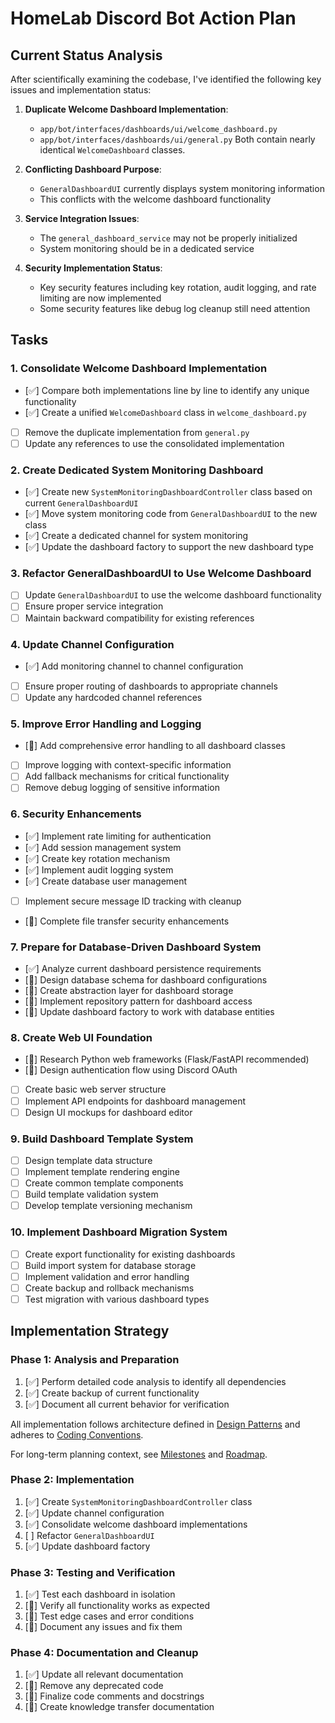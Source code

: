 # HomeLab Discord Bot Action Plan

## Current Status Analysis

After scientifically examining the codebase, I've identified the following key issues and implementation status:

1. **Duplicate Welcome Dashboard Implementation**: 
   - `app/bot/interfaces/dashboards/ui/welcome_dashboard.py`
   - `app/bot/interfaces/dashboards/ui/general.py`
   Both contain nearly identical `WelcomeDashboard` classes.

2. **Conflicting Dashboard Purpose**:
   - `GeneralDashboardUI` currently displays system monitoring information
   - This conflicts with the welcome dashboard functionality

3. **Service Integration Issues**:
   - The `general_dashboard_service` may not be properly initialized
   - System monitoring should be in a dedicated service

4. **Security Implementation Status**:
   - Key security features including key rotation, audit logging, and rate limiting are now implemented
   - Some security features like debug log cleanup still need attention

## Tasks

### 1. Consolidate Welcome Dashboard Implementation
- [✅] Compare both implementations line by line to identify any unique functionality
- [✅] Create a unified `WelcomeDashboard` class in `welcome_dashboard.py`
- [ ] Remove the duplicate implementation from `general.py`
- [ ] Update any references to use the consolidated implementation

### 2. Create Dedicated System Monitoring Dashboard
- [✅] Create new `SystemMonitoringDashboardController` class based on current `GeneralDashboardUI`
- [✅] Move system monitoring code from `GeneralDashboardUI` to the new class
- [✅] Create a dedicated channel for system monitoring
- [✅] Update the dashboard factory to support the new dashboard type

### 3. Refactor GeneralDashboardUI to Use Welcome Dashboard
- [ ] Update `GeneralDashboardUI` to use the welcome dashboard functionality
- [ ] Ensure proper service integration
- [ ] Maintain backward compatibility for existing references

### 4. Update Channel Configuration
- [✅] Add monitoring channel to channel configuration
- [ ] Ensure proper routing of dashboards to appropriate channels
- [ ] Update any hardcoded channel references

### 5. Improve Error Handling and Logging
- [🔄] Add comprehensive error handling to all dashboard classes
- [ ] Improve logging with context-specific information
- [ ] Add fallback mechanisms for critical functionality
- [ ] Remove debug logging of sensitive information

### 6. Security Enhancements
- [✅] Implement rate limiting for authentication
- [✅] Add session management system
- [✅] Create key rotation mechanism
- [✅] Implement audit logging system
- [✅] Create database user management
- [ ] Implement secure message ID tracking with cleanup
- [🔄] Complete file transfer security enhancements

### 7. Prepare for Database-Driven Dashboard System
- [✅] Analyze current dashboard persistence requirements
- [🔄] Design database schema for dashboard configurations
- [🔄] Create abstraction layer for dashboard storage
- [🔄] Implement repository pattern for dashboard access
- [🔄] Update dashboard factory to work with database entities

### 8. Create Web UI Foundation
- [🔄] Research Python web frameworks (Flask/FastAPI recommended)
- [🔄] Design authentication flow using Discord OAuth
- [ ] Create basic web server structure
- [ ] Implement API endpoints for dashboard management
- [ ] Design UI mockups for dashboard editor

### 9. Build Dashboard Template System
- [ ] Design template data structure
- [ ] Implement template rendering engine
- [ ] Create common template components
- [ ] Build template validation system
- [ ] Develop template versioning mechanism

### 10. Implement Dashboard Migration System
- [ ] Create export functionality for existing dashboards
- [ ] Build import system for database storage
- [ ] Implement validation and error handling
- [ ] Create backup and rollback mechanisms
- [ ] Test migration with various dashboard types

## Implementation Strategy

### Phase 1: Analysis and Preparation
1. [✅] Perform detailed code analysis to identify all dependencies
2. [✅] Create backup of current functionality
3. [✅] Document all current behavior for verification

All implementation follows architecture defined in [Design Patterns](../development/patterns/DESIGN_PATTERN.md) and adheres to [Coding Conventions](../development/guidelines/CONVENTIONS.md).

For long-term planning context, see [Milestones](./MILESTONES.md) and [Roadmap](./ROADMAP.md).

### Phase 2: Implementation
1. [✅] Create `SystemMonitoringDashboardController` class
2. [✅] Update channel configuration
3. [✅] Consolidate welcome dashboard implementations
4. [ ] Refactor `GeneralDashboardUI`
5. [✅] Update dashboard factory

### Phase 3: Testing and Verification
1. [✅] Test each dashboard in isolation
2. [🔄] Verify all functionality works as expected
3. [🔄] Test edge cases and error conditions
4. [🔄] Document any issues and fix them

### Phase 4: Documentation and Cleanup
1. [✅] Update all relevant documentation
2. [🔄] Remove any deprecated code
3. [🔄] Finalize code comments and docstrings
4. [🔄] Create knowledge transfer documentation
